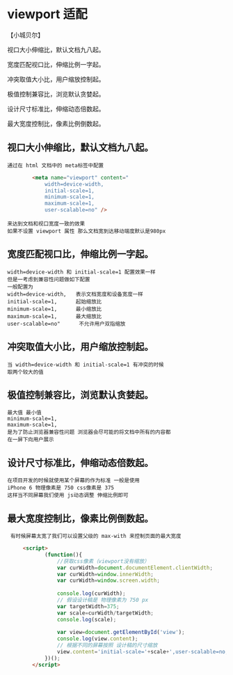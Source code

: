 # viewport 适配

【小城贝尔】

视口大小伸缩比，默认文档九八起。

宽度匹配视口比，伸缩比例一字起。

冲突取值大小比，用户缩放控制起。

极值控制兼容比，浏览默认贪婪起。

设计尺寸标准比，伸缩动态倍数起。

最大宽度控制比，像素比例倒数起。

## 视口大小伸缩比，默认文档九八起。
    通过在 html 文档中的 meta标签中配置 
```html
        <meta name="viewport" content="
            width=device-width,
            initial-scale=1,
            minimum-scale=1,
            maximum-scale=1,
            user-scalable=no" />
```
    来达到文档和视口宽度一致的效果
    如果不设置 viewport 属性 那么文档宽到达移动端度默认是980px
## 宽度匹配视口比，伸缩比例一字起。
    width=device-width 和 initial-scale=1 配置效果一样
    但是一考虑到兼容性问题做如下配置
    一般配置为 
    width=device-width,   表示文档宽度和设备宽度一样
    initial-scale=1,      起始缩放比
    minimum-scale=1,      最小缩放比
    maximum-scale=1,      最大缩放比
    user-scalable=no"      不允许用户双指缩放
## 冲突取值大小比，用户缩放控制起。
    当 width=device-width 和 initial-scale=1 有冲突的时候
    取两个较大的值 
## 极值控制兼容比，浏览默认贪婪起。
    最大值 最小值
    minimum-scale=1,     
    maximum-scale=1,
    是为了防止浏览器兼容性问题 浏览器会尽可能的将文档中所有的内容都
    在一屏下向用户展示
## 设计尺寸标准比，伸缩动态倍数起。
    在项目开发的时候就使用某个屏幕的作为标准 一般是使用
    iPhone 6 物理像素是 750 css像素是 375 
    这样当不同屏幕我们使用 js动态调整 伸缩比例即可
## 最大宽度控制比，像素比例倒数起。
     有时候屏幕太宽了我们可以设置父级的 max-with 来控制页面的最大宽度
```html
     <script>
            (function(){
                //获取css像素（viewport没有缩放）
                var curWidth=document.documentElement.clientWidth;
                var curWidth=window.innerWidth;
                var curWidth=window.screen.width;
                 
                console.log(curWidth);
                // 假设设计稿是 物理像素为 750 px
                var targetWidth=375;
                var scale=curWidth/targetWidth;
                console.log(scale);
 
                var view=document.getElementById('view');
                console.log(view.content);
                // 根据不同的屏幕按照 设计稿的尺寸缩放
                view.content='initial-scale='+scale+',user-scalable=no,minimum-scale='+scale+',maximum-scale='+scale+'';
            })();
        </script>
```